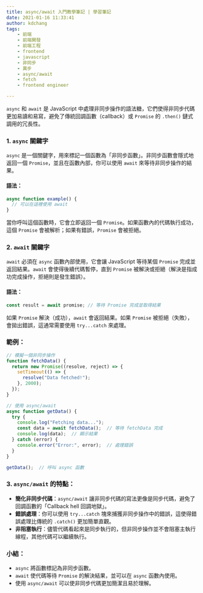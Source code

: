 ```yaml
---
title: async/await 入門教學筆記 | 學習筆記
date: 2021-01-16 11:33:41
author: kdchang
tags: 
    - 前端
    - 前端開發
    - 前端工程
    - frontend
    - javascript
    - 非同步
    - 異步
    - async/await
    - fetch
    - frontend engineer

---
```


`async` 和 `await` 是 JavaScript 中處理非同步操作的語法糖，它們使得非同步代碼更加易讀和易寫，避免了傳統回調函數（callback）或 `Promise` 的 `.then()` 鏈式調用的冗長性。

### 1. `async` 關鍵字

`async` 是一個關鍵字，用來標記一個函數為「非同步函數」。非同步函數會隱式地返回一個 `Promise`，並且在函數內部，你可以使用 `await` 來等待非同步操作的結果。

#### 語法：
```js
async function example() {
  // 可以在這裡使用 await
}
```

當你呼叫這個函數時，它會立即返回一個 `Promise`。如果函數內的代碼執行成功，這個 `Promise` 會被解析；如果有錯誤，`Promise` 會被拒絕。

### 2. `await` 關鍵字

`await` 必須在 `async` 函數內部使用，它會讓 JavaScript 等待某個 `Promise` 完成並返回結果。`await` 會使得後續代碼暫停，直到 `Promise` 被解決或拒絕（解決是指成功完成操作，拒絕則是發生錯誤）。

#### 語法：
```js
const result = await promise; // 等待 Promise 完成並取得結果
```

如果 `Promise` 解決（成功），`await` 會返回結果。如果 `Promise` 被拒絕（失敗），會拋出錯誤，這通常需要使用 `try...catch` 來處理。

### 範例：

```js
// 模擬一個非同步操作
function fetchData() {
  return new Promise((resolve, reject) => {
    setTimeout(() => {
      resolve("Data fetched!");
    }, 2000);
  });
}

// 使用 async/await
async function getData() {
  try {
    console.log("Fetching data...");
    const data = await fetchData();  // 等待 fetchData 完成
    console.log(data);  // 顯示結果
  } catch (error) {
    console.error("Error:", error);  // 處理錯誤
  }
}

getData();  // 呼叫 async 函數
```

### 3. `async/await` 的特點：
- **簡化非同步代碼**：`async/await` 讓非同步代碼的寫法更像是同步代碼，避免了回調函數的「Callback hell 回調地獄」。
- **錯誤處理**：你可以使用 `try...catch` 塊來捕獲非同步操作中的錯誤，這使得錯誤處理比傳統的 `.catch()` 更加簡單直觀。
- **非阻塞執行**：儘管代碼看起來是同步執行的，但非同步操作並不會阻塞主執行線程，其他代碼可以繼續執行。

### 小結：
- `async` 將函數標記為非同步函數。
- `await` 使代碼等待 `Promise` 的解決結果，並可以在 `async` 函數內使用。
- 使用 `async/await` 可以使非同步代碼更加簡潔且易於理解。